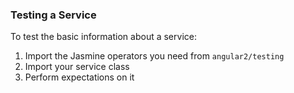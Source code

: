 ### Testing a Service
To test the basic information about a service:
1. Import the Jasmine operators you need from `angular2/testing`
2. Import your service class
3. Perform expectations on it